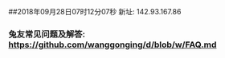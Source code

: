##2018年09月28日07时12分07秒 新址: 142.93.167.86
### 兔友常见问题及解答: https://github.com/wanggonging/d/blob/w/FAQ.md
